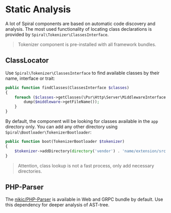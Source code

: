 # Static Analysis
A lot of Spiral components are based on automatic code discovery and analysis. The most used functionality of locating class declarations is provided by `Spiral\Tokenizer\ClassesInterface`. 

> Tokenizer component is pre-installed with all framework bundles.

## ClassLocator
Use `Spiral\Tokenizer\ClassesInterface` to find available classes by their name, interface or trait:

```php
public function findClasses(ClassesInterface $classes)
{
    foreach ($classes->getClasses(\Psr\Http\Server\MiddlewareInterface::class) as $middleware) {
        dump($middleware->getFileName());
    }
}
```

By default, the component will be looking for classes available in the `app` directory only. You can add any other directory
using `Spiral\Bootloader\TokenizerBootloader`:

```php
public function boot(TokenizerBootloader $tokenizer)
{
    $tokenizer->addDirectory(directory('vendor') . 'name/extension/src');
}
```

> Attention, class lookup is not a fast process, only add necessary directories.

## PHP-Parser
The [nikic/PHP-Parser](https://github.com/nikic/PHP-Parser) is available in Web and GRPC bundle by default. Use this dependency for deeper
analysis of AST-tree.
